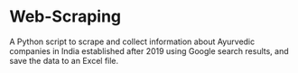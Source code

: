 # Web-Scraping
 A Python script to scrape and collect information about Ayurvedic companies in India established after 2019 using Google search results, and save the data to an Excel file.
